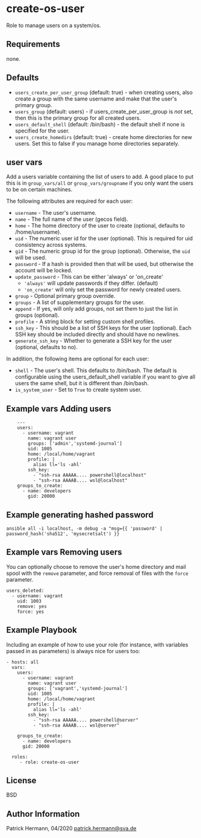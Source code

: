 create-os-user
=========

Role to manage users on a system/os.

Requirements
------------

none.

Defaults
--------------

* `users_create_per_user_group` (default: true) - when creating users, also
  create a group with the same username and make that the user's primary
  group.
* `users_group` (default: users) - if users_create_per_user_group is _not_ set,
  then this is the primary group for all created users.
* `users_default_shell` (default: /bin/bash) - the default shell if none is
  specified for the user.
* `users_create_homedirs` (default: true) - create home directories for new
  users. Set this to false if you manage home directories separately.

user vars
------------

Add a users variable containing the list of users to add. A good place to put
this is in `group_vars/all` or `group_vars/groupname` if you only want the
users to be on certain machines.

The following attributes are required for each user:

* `username` - The user's username.
* `name` - The full name of the user (gecos field).
* `home` - The home directory of the user to create (optional, defaults to /home/username).
* `uid` - The numeric user id for the user (optional). This is required for uid consistency
  across systems.
* `gid` - The numeric group id for the group (optional). Otherwise, the
  `uid` will be used.
* `password` - If a hash is provided then that will be used, but otherwise the
  account will be locked.
* `update_password` - This can be either 'always' or 'on_create'
  - `'always'` will update passwords if they differ. (default)
  - `'on_create'` will only set the password for newly created users.
* `group` - Optional primary group override.
* `groups` - A list of supplementary groups for the user.
* `append` - If yes, will only add groups, not set them to just the list in groups (optional).
* `profile` - A string block for setting custom shell profiles.
* `ssh_key` - This should be a list of SSH keys for the user (optional). Each SSH key
  should be included directly and should have no newlines.
* `generate_ssh_key` - Whether to generate a SSH key for the user (optional, defaults to no).

In addition, the following items are optional for each user:

* `shell` - The user's shell. This defaults to /bin/bash. The default is
  configurable using the users_default_shell variable if you want to give all
  users the same shell, but it is different than /bin/bash.
* `is_system_user` -  Set to `True` to create system user.

Example vars Adding users
-------------------------
```
    ---
    users:
      - username: vagrant
        name: vagrant user
        groups: ['admin','systemd-journal']
        uid: 1005
        home: /local/home/vagrant
        profile: |
          alias ll='ls -ahl'
        ssh_key:
          - "ssh-rsa AAAAA.... powershell@localhost"
          - "ssh-rsa AAAAB.... wsl@localhost"
    groups_to_create:
      - name: developers
        gid: 20000
```

Example generating hashed password
----------------------------------

```
ansible all -i localhost, -m debug -a "msg={{ 'password' | password_hash('sha512', 'mysecretsalt') }}
```


Example vars Removing users
---------------------------

You can optionally choose to remove the user's home directory and mail spool with
the `remove` parameter, and force removal of files with the `force` parameter.

    users_deleted:
      - username: vagrant
        uid: 1003
        remove: yes
        force: yes


Example Playbook
----------------

Including an example of how to use your role (for instance, with variables passed in as parameters) is always nice for users too:

    - hosts: all
      vars:        
        users:
          - username: vagrant 
            name: vagrant user
            groups: ['vagrant','systemd-journal']
            uid: 1005
            home: /local/home/vagrant
            profile: |
              alias ll='ls -ahl'
            ssh_key:
              - "ssh-rsa AAAAA.... powershell@server"
              - "ssh-rsa AAAAB.... wsl@server"
        
        groups_to_create:
          - name: developers
          gid: 20000

      roles:
         - role: create-os-user

License
-------

BSD

Author Information
------------------

Patrick Hermann, 04/2020
patrick.hermann@sva.de
